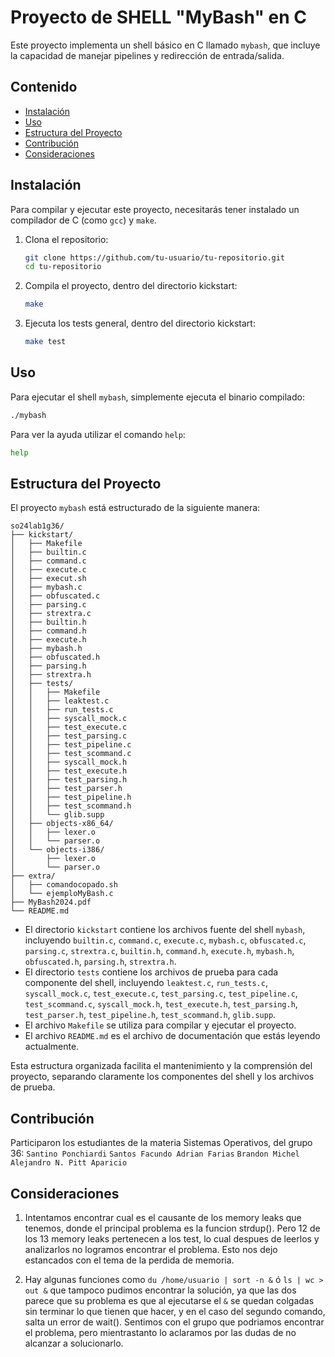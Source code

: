 # Proyecto de SHELL "MyBash" en C

Este proyecto implementa un shell básico en C llamado `mybash`, que incluye la capacidad de manejar pipelines y redirección de entrada/salida.

## Contenido

- [Instalación](#instalación)
- [Uso](#uso)
- [Estructura del Proyecto](#estructura-del-proyecto)
- [Contribución](#contribución)
- [Consideraciones](#consideraciones)

## Instalación

Para compilar y ejecutar este proyecto, necesitarás tener instalado un compilador de C (como `gcc`) y `make`.

1. Clona el repositorio:
    ```sh
    git clone https://github.com/tu-usuario/tu-repositorio.git
    cd tu-repositorio
    ```

2. Compila el proyecto, dentro del directorio kickstart:
    ```sh
    make
    ```

3. Ejecuta los tests general, dentro del directorio kickstart:
    ```sh
    make test
    ```

## Uso

Para ejecutar el shell `mybash`, simplemente ejecuta el binario compilado:

```sh
./mybash
```

Para ver la ayuda utilizar el comando `help`:

```sh
help
```

## Estructura del Proyecto

El proyecto `mybash` está estructurado de la siguiente manera:

```
so24lab1g36/
├── kickstart/
│   ├── Makefile
│   ├── builtin.c
│   ├── command.c
│   ├── execute.c
│   ├── execut.sh
│   ├── mybash.c
│   ├── obfuscated.c
│   ├── parsing.c
│   ├── strextra.c
│   ├── builtin.h
│   ├── command.h
│   ├── execute.h
│   ├── mybash.h
│   ├── obfuscated.h
│   ├── parsing.h
│   ├── strextra.h
│   ├── tests/
│   │   ├── Makefile
│   │   ├── leaktest.c
│   │   ├── run_tests.c
│   │   ├── syscall_mock.c
│   │   ├── test_execute.c
│   │   ├── test_parsing.c
│   │   ├── test_pipeline.c
│   │   ├── test_scommand.c
│   │   ├── syscall_mock.h
│   │   ├── test_execute.h
│   │   ├── test_parsing.h
│   │   ├── test_parser.h
│   │   ├── test_pipeline.h
│   │   ├── test_scommand.h
│   │   └── glib.supp
│   ├── objects-x86_64/
│   │   ├── lexer.o
│   │   └── parser.o
│   └── objects-i386/
│       ├── lexer.o
│       └── parser.o
├── extra/
│   ├── comandocopado.sh
│   └── ejemploMyBash.c
├── MyBash2024.pdf
└── README.md
```

- El directorio `kickstart` contiene los archivos fuente del shell `mybash`, incluyendo `builtin.c`, `command.c`, `execute.c`, `mybash.c`, `obfuscated.c`, `parsing.c`, `strextra.c`, `builtin.h`, `command.h`, `execute.h`, `mybash.h`, `obfuscated.h`, `parsing.h`, `strextra.h`.
- El directorio `tests` contiene los archivos de prueba para cada componente del shell, incluyendo `leaktest.c`, `run_tests.c`, `syscall_mock.c`, `test_execute.c`, `test_parsing.c`, `test_pipeline.c`, `test_scommand.c`, `syscall_mock.h`, `test_execute.h`, `test_parsing.h`, `test_parser.h`, `test_pipeline.h`, `test_scommand.h`, `glib.supp`.
- El archivo `Makefile` se utiliza para compilar y ejecutar el proyecto.
- El archivo `README.md` es el archivo de documentación que estás leyendo actualmente.

Esta estructura organizada facilita el mantenimiento y la comprensión del proyecto, separando claramente los componentes del shell y los archivos de prueba.

## Contribución

Participaron los estudiantes de la materia Sistemas Operativos, del grupo 36:
    `Santino Ponchiardi`
    `Santos Facundo Adrian Farias`
    `Brandon Michel`
    `Alejandro N. Pitt Aparicio`

## Consideraciones

1.  Intentamos encontrar cual es el causante de los memory leaks que tenemos, donde el principal problema es la funcion strdup(). Pero 12 de los 13 memory leaks
    pertenecen a los test, lo cual despues de leerlos y analizarlos no logramos encontrar el problema. Esto nos dejo estancados con el tema de la perdida de 
    memoria.

2.  Hay algunas funciones como `du /home/usuario | sort -n &` ó `ls | wc > out &` que tampoco pudimos encontrar la solución, ya que las dos parece que su problema
    es que al ejecutarse el `&` se quedan colgadas sin terminar lo que tienen que hacer, y en el caso del segundo comando, salta un error de wait(). Sentimos con
    el grupo que podriamos encontrar el problema, pero mientrastanto lo aclaramos por las dudas de no alcanzar a solucionarlo.